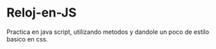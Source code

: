 # Reloj-en-JS

Practica en java script, utilizando metodos y dandole un poco de estilo basico en css.
